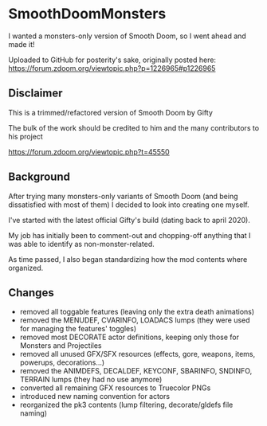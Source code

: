 # SmoothDoomMonsters
I wanted a monsters-only version of Smooth Doom, so I went ahead and made it! 

Uploaded to GitHub for posterity's sake, originally posted here:
https://forum.zdoom.org/viewtopic.php?p=1226965#p1226965


## Disclaimer
This is a trimmed/refactored version of Smooth Doom by Gifty

The bulk of the work should be credited to him and the many contributors to his project

https://forum.zdoom.org/viewtopic.php?t=45550


## Background
After trying many monsters-only variants of Smooth Doom (and being dissatisfied
with most of them) I decided to look into creating one myself.

I've started with the latest official Gifty's build (dating back to april 2020).

My job has initially been to comment-out and chopping-off anything that I was able
to identify as non-monster-related.

As time passed, I also began standardizing how the mod contents where organized.


## Changes
- removed all toggable features (leaving only the extra death animations)
- removed the MENUDEF, CVARINFO, LOADACS lumps (they were used for managing the features' toggles)
- removed most DECORATE actor definitions, keeping only those for Monsters and Projectiles
- removed all unused GFX/SFX resources (effects, gore, weapons, items, powerups, decorations...)
- removed the ANIMDEFS, DECALDEF, KEYCONF, SBARINFO, SNDINFO, TERRAIN lumps (they had no use anymore)
- converted all remaining GFX resources to Truecolor PNGs
- introduced new naming convention for actors
- reorganized the pk3 contents (lump filtering, decorate/gldefs file naming)

